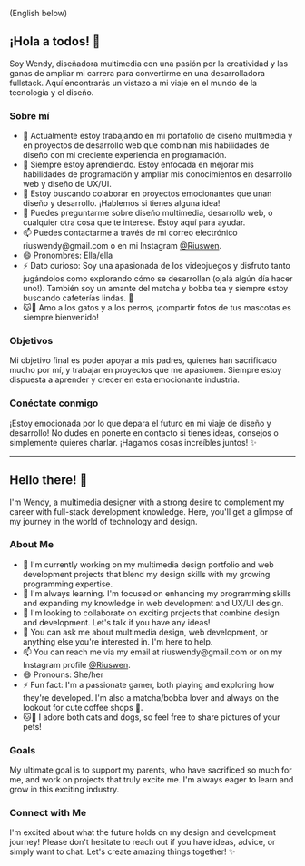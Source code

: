 (English below)
<!-- README Header -->
<h2>¡Hola a todos! 👋</h2>
<p>Soy Wendy, diseñadora multimedia con una pasión por la creatividad y las ganas de ampliar mi carrera para convertirme en una desarrolladora fullstack. Aquí encontrarás un vistazo a mi viaje en el mundo de la tecnología y el diseño.</p>

<!-- About Me Section -->
<h3>Sobre mí</h3>
<ul>
  <li>🔭 Actualmente estoy trabajando en mi portafolio de diseño multimedia y en proyectos de desarrollo web que combinan mis habilidades de diseño con mi creciente experiencia en programación.</li>
  <li>🌱 Siempre estoy aprendiendo. Estoy enfocada en mejorar mis habilidades de programación y ampliar mis conocimientos en desarrollo web y diseño de UX/UI.</li>
  <li>👯 Estoy buscando colaborar en proyectos emocionantes que unan diseño y desarrollo. ¡Hablemos si tienes alguna idea!</li>
  <li>💬 Puedes preguntarme sobre diseño multimedia, desarrollo web, o cualquier otra cosa que te interese. Estoy aquí para ayudar.</li>
  <li>📫 Puedes contactarme a través de mi correo electrónico riuswendy@gmail.com o en mi Instagram <a href="https://www.instagram.com/Riuswen" target="_blank">@Riuswen</a>.</li>
  <li>😄 Pronombres: Ella/ella</li>
  <li>⚡ Dato curioso: Soy una apasionada de los videojuegos y disfruto tanto jugándolos como explorando cómo se desarrollan (ojalá algún día hacer uno!). También soy un amante del matcha y bobba tea y siempre estoy buscando cafeterías lindas. 🧋</li>
  <li>🐱🐶 Amo a los gatos y a los perros, ¡compartir fotos de tus mascotas es siempre bienvenido!</li>
</ul>

<!-- Goals Section -->
<h3>Objetivos</h3>
<p>Mi objetivo final es poder apoyar a mis padres, quienes han sacrificado mucho por mí, y trabajar en proyectos que me apasionen. Siempre estoy dispuesta a aprender y crecer en esta emocionante industria.</p>

<!-- Connect with Me Section -->
<h3>Conéctate conmigo</h3>
<p>¡Estoy emocionada por lo que depara el futuro en mi viaje de diseño y desarrollo! No dudes en ponerte en contacto si tienes ideas, consejos o simplemente quieres charlar. ¡Hagamos cosas increíbles juntos! ✨</p>


---------

<!-- README Header -->
<h2>Hello there! 👋</h2>
<p>I'm Wendy, a multimedia designer with a strong desire to complement my career with full-stack development knowledge. Here, you'll get a glimpse of my journey in the world of technology and design.</p>

<!-- About Me Section -->
<h3>About Me</h3>
<ul>
  <li>🔭 I'm currently working on my multimedia design portfolio and web development projects that blend my design skills with my growing programming expertise.</li>
  <li>🌱 I'm always learning. I'm focused on enhancing my programming skills and expanding my knowledge in web development and UX/UI design.</li>
  <li>👯 I'm looking to collaborate on exciting projects that combine design and development. Let's talk if you have any ideas!</li>
  <li>💬 You can ask me about multimedia design, web development, or anything else you're interested in. I'm here to help.</li>
  <li>📫 You can reach me via my email at riuswendy@gmail.com or on my Instagram profile <a href="https://www.instagram.com/Riuswen" target="_blank">@Riuswen</a>.</li>
  <li>😄 Pronouns: She/her</li>
  <li>⚡ Fun fact: I'm a passionate gamer, both playing and exploring how they're developed. I'm also a matcha/bobba lover and always on the lookout for cute coffee shops 🧋.</li>
  <li>🐱🐶 I adore both cats and dogs, so feel free to share pictures of your pets!</li>
</ul>

<!-- Goals Section -->
<h3>Goals</h3>
<p>My ultimate goal is to support my parents, who have sacrificed so much for me, and work on projects that truly excite me. I'm always eager to learn and grow in this exciting industry.</p>

<!-- Connect with Me Section -->
<h3>Connect with Me</h3>
<p>I'm excited about what the future holds on my design and development journey! Please don't hesitate to reach out if you have ideas, advice, or simply want to chat. Let's create amazing things together! ✨</p>
